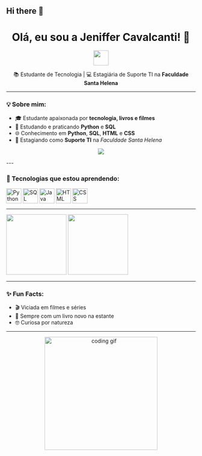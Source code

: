 ## Hi there 👋

<h1 align="center">Olá, eu sou a Jeniffer Cavalcanti! 👋</h1>

<p align="center">
  <img src="https://media.giphy.com/media/hvRJCLFzcasrR4ia7z/giphy.gif" width="40px"/>
</p>

<p align="center">
  📚 Estudante de Tecnologia | 💻 Estagiária de Suporte TI na <strong>Faculdade Santa Helena</strong>  
</p>

---

### 💡 Sobre mim:

- 🎓 Estudante apaixonada por **tecnologia, livros e filmes**  
- 🐍 Estudando e praticando **Python** e **SQL**
- 🌐 Conhecimento em **Python**, **SQL**, **HTML** e **CSS**
- 💼 Estagiando como **Suporte TI** na *Faculdade Santa Helena*

<p align="center">
  <img src="https://readme-typing-svg.herokuapp.com/?lines=Estudante+apaixonada+por+tecnologia%2C+livros+e+filmes%21;Estudando+Python+e+SQL%21;Conhecimento+em+Python%2C+SQL%2C+HTML+e+CSS%21;Estagiando+como+Suporte+TI+na+Faculdade+Santa+Helena&center=true&size=25&width=800&height=45" />
</p>
---

### 🚀 Tecnologias que estou aprendendo:


<div style="display: inline_block">
  <img align="center" alt="Python" height="40" width="40" src="https://media.giphy.com/media/fAnEC88LccN7a/giphy.gif">
  <img align="center" alt="SQL" height="40" width="40" src="https://media.giphy.com/media/3o7b7ZaQat8ckcCgn6/giphy.gif" />
  <img align="center" alt="Java" height="40" width="40" src="https://media.giphy.com/media/fdHL32W0NK7fC/giphy.gif" />
  <img align="center" alt="HTML" height="40" width="40" src="https://media.giphy.com/media/26gs5eLSFc3hAxj9S/giphy.gif">
  <img align="center" alt="CSS" height="40" width="40" src="https://media.giphy.com/media/26FxfLJhPpAWJE5lK/giphy.gif">
</div>

  ---
  <img height="160em" src="https://github-readme-stats.vercel.app/api?username=JeniCav&show_icons=true&theme=radical"/>
  <img height="160em" src="https://github-readme-stats.vercel.app/api/top-langs/?username=JeniCav&layout=compact&theme=radical"/>
</div>

---

### ✨ Fun Facts:
- 🎬 Viciada em filmes e séries
- 📖 Sempre com um livro novo na estante
- 🤓 Curiosa por natureza

---

<p align="center">
  <img src="https://media.giphy.com/media/qgQUggAC3Pfv687qPC/giphy.gif" width="300px" alt="coding gif"/>
</p>
